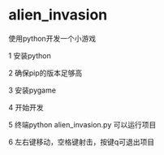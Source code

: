 # alien_invasion
使用python开发一个小游戏

1 安装python

2 确保pip的版本足够高

3 安装pygame

4 开始开发

5 终端python alien_invasion.py 可以运行项目

6 左右键移动，空格键射击，按键q可退出项目
